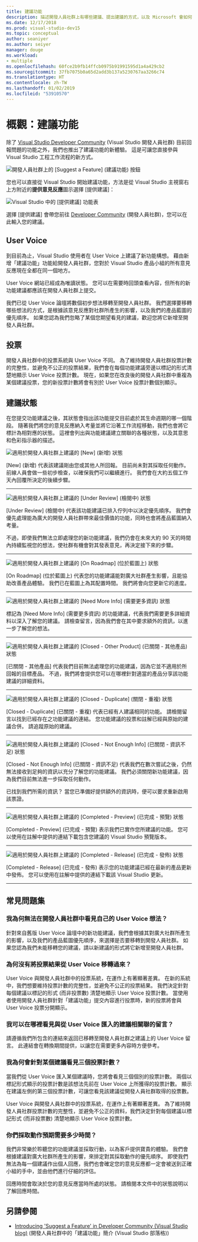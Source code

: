 ```yaml
---
title: 建議功能
description: 描述開發人員社群上有哪些建議、提出建議的方式，以及 Microsoft 會如何將這些建議用於 Visual Studio 的藍圖。
ms.date: 12/17/2018
ms.prod: visual-studio-dev15
ms.topic: conceptual
author: seaniyer
ms.author: seiyer
manager: douge
ms.workload:
- multiple
ms.openlocfilehash: 60fce2b9fb14ffcb0975b91991595d1a4a429cb2
ms.sourcegitcommit: 37fb7075b0a65d2add3b137a5230767aa3266c74
ms.translationtype: HT
ms.contentlocale: zh-TW
ms.lasthandoff: 01/02/2019
ms.locfileid: "53910570"
---
```

# <a name="overview-suggest-a-feature"></a>概觀：建議功能

除了 [Visual Studio Developer Community](https://developercommunity.visualstudio.com) (Visual Studio 開發人員社群) 目前回報問題的功能之外，我們也推出了建議功能的新體驗。 這是可讓您直接參與 Visual Studio 工程工作流程的新方式。

![開發人員社群上的 [Suggest a Feature] \(建議功能\) 按鈕](media/suggest-a-feature/suggest-feature-button.png)

您也可以直接從 Visual Studio 開始建議功能，方法是從 Visual Studio 主視窗右上方附近的**提供意見反應**圖示選擇 [提供建議]：

![Visual Studio 中的 [提供建議] 功能表](media/suggest-a-feature/provide-suggestion.png)

選擇 [提供建議] 會帶您前往 [Developer Community](https://developercommunity.visualstudio.com) (開發人員社群)，您可以在此輸入您的建議。

## <a name="user-voice"></a>User Voice

到目前為止，Visual Studio 使用者在 User Voice 上建議了新功能構想。 藉由新增「建議功能」功能給開發人員社群，您對於 Visual Studio 產品小組的所有意見反應現在全都在同一個地方。

User Voice 網站已經成為唯讀狀態。 您可以在需要時回頭查看內容，但所有的新功能建議都應該在開發人員社群上提交。

我們已從 User Voice 論壇將數個初步想法移轉至開發人員社群。 我們選擇要移轉哪些想法的方式，是根據該意見反應對社群所產生的影響，以及我們的產品藍圖的優先順序。 如果您認為我們忽略了某個您期望看見的建議，歡迎您將它新增至開發人員社群。

## <a name="votes"></a>投票

開發人員社群中的投票系統與 User Voice 不同。 為了維持開發人員社群投票計數的完整性，並避免不公正的投票結果，我們會在每個功能建議旁邊以標記的形式清楚地顯示 User Voice 投票計數。 現在，如果您在改良後的開發人員社群中重複為某個建議投票，您的新投票計數將會有別於 User Voice 投票計數個別顯示。

## <a name="suggestion-status"></a>建議狀態

在您提交功能建議之後，其狀態會指出該功能提交目前處於其生命週期的哪一個階段。 隨著我們將您的意見反應納入考量並將它沿著工作流程移動，我們也會將它標計為相對應的狀態。 這裡會列出與功能建議建立關聯的各種狀態，以及其意思和色彩指示器的描述。

![適用於開發人員社群上建議的 [New] \(新增\) 狀態](../ide/media/SuggestStates/New.jpg)

[New] \(新增\) 代表該建議剛由您或其他人所回報。 目前尚未對其採取任何動作。 前線人員會做一些初步檢查，以確保我們可以繼續進行。 我們會在大約五個工作天內回覆所決定的後續步驟。

- - -

![適用於開發人員社群上建議的 [Under Review] \(檢閱中\) 狀態](../ide/media/SuggestStates/UnderReview.jpg)

[Under Review] \(檢閱中\) 代表該功能建議已排入佇列中以決定優先順序。 我們會優先處理能為廣大的開發人員社群帶來最佳價值的功能，同時也會將產品藍圖納入考量。

不過，即使我們無法立即處理您的新功能建議，我們仍會在未來大約 90 天的時間內持續監視您的想法，使社群有機會對其發表意見，再決定接下來的步驟。

- - -

![適用於開發人員社群上建議的 [On Roadmap] \(位於藍圖上\) 狀態](../ide/media/SuggestStates/OnRoadmap.jpg)

[On Roadmap] \(位於藍圖上\) 代表您的功能建議能對廣大社群產生影響，且能協助改善產品體驗。 我們已在藍圖上為其配置時間。 我們將會向您更新它的進度。

- - -

![適用於開發人員社群上建議的 [Need More Info] \(需要更多資訊\) 狀態](../ide/media/SuggestStates/NeedMoreInfo.jpg)

標記為 [Need More Info] \(需要更多資訊\) 的功能建議，代表我們需要更多詳細資料以深入了解您的建議。 請檢查留言，因為我們會在其中要求額外的資訊，以進一步了解您的想法。

- - -

![適用於開發人員社群上建議的 [Closed - Other Product] \(已關閉 - 其他產品\) 狀態](../ide/media/SuggestStates/ClosedOtherProduct.jpg)

[已關閉 - 其他產品] 代表我們目前無法處理您的功能建議，因為它並不適用於所回報的目標產品。 不過，我們將會提供您可以在哪裡針對適當的產品分享該功能建議的詳細資料。

- - -

![適用於開發人員社群上建議的 [Closed - Duplicate] \(關閉 - 重複\) 狀態](../ide/media/SuggestStates/ClosedDuplicate.jpg)

[Closed - Duplicate] \(已關閉 - 重複\) 代表已經有人建議相同的功能。 請檢閱留言以找到已經存在之功能建議的連結。 您功能建議的投票和註解已經與原始的建議合併。 請追蹤原始的建議。

- - -

![適用於開發人員社群上建議的 [Closed - Not Enough Info] \(已關閉 - 資訊不足\) 狀態](../ide/media/SuggestStates/ClosedNotEnoughInfo.jpg)

[Closed - Not Enough Info] \(已關閉 - 資訊不足\) 代表我們在數次嘗試之後，仍然無法接收到足夠的資訊以充分了解您的功能建議。 我們必須關閉新功能建議，因為我們目前無法進一步採取任何動作。

已找到我們所需的資訊？ 當您已準備好提供額外的資訊時，便可以要求重新啟用該票證。

- - -

![適用於開發人員社群上建議的 [Completed - Preview] \(已完成 - 預覽\) 狀態](../ide/media/SuggestStates/CompletedPreview.jpg)

[Completed - Preview] \(已完成 - 預覽\) 表示我們已實作您所建議的功能。 您可以使用在註解中提供的連結下載包含您建議的 Visual Studio 預覽版本。

- - -

![適用於開發人員社群上建議的 [Completed - Release] \(已完成 - 發佈\) 狀態](../ide/media/SuggestStates/CompletedRelease.jpg)

[Completed - Release] \(已完成 - 發佈\) 表示您的功能建議已經在最新的產品更新中發佈。 您可以使用在註解中提供的連結下載該 Visual Studio 更新。

- - -

## <a name="faq"></a>常見問題集

### <a name="why-cant-i-see-my-user-voice-idea-in-developer-community"></a>我為何無法在開發人員社群中看見自己的 User Voice 想法？

針對來自舊版 User Voice 論壇中的新功能建議，我們會根據其對廣大社群所產生的影響，以及我們的產品藍圖優先順序，來選擇是否要移轉到開發人員社群。 如果您認為我們未能移轉您的建議，請以新建議的形式將它新增至開發人員社群。

### <a name="why-have-the-votes-not-been-carried-over-from-user-voice"></a>為何沒有將投票結果從 User Voice 移轉過來？

User Voice 與開發人員社群中的投票系統，在運作上有著顯著差異。 在新的系統中，我們想要維持投票計數的完整性，並避免不公正的投票結果。 我們決定針對每個建議以標記的形式 (而非投票數) 清楚地顯示 User Voice 投票計數。 當使用者使用開發人員社群針對「建議功能」提交內容進行投票時，新的投票將會與 User Voice 投票分開顯示。

### <a name="where-can-i-see-comments-associated-with-the-suggestions-imported-from-user-voice"></a>我可以在哪裡看見與從 User Voice 匯入的建議相關聯的留言？

請遵循我們所包含的連結來返回已移轉至開發人員社群之建議上的 User Voice 留言。 此連結會在轉換期間提供，以讓您在需要更多內容時方便參考。

### <a name="why-can-i-see-three-vote-counts-for-a-suggestion"></a>我為何會針對某個建議看見三個投票計數？

當我們從 User Voice 匯入某個建議時，您將會看見三個個別的投票計數。 兩個以標記形式顯示的投票計數是該想法先前在 User Voice 上所獲得的投票計數。 顯示在建議左側的第三個投票計數，可讓您看見該建議從開發人員社群取得的投票數。

User Voice 與開發人員社群中的投票系統，在運作上有著顯著差異。 為了維持開發人員社群投票計數的完整性，並避免不公正的資料，我們決定針對每個建議以標記形式 (而非投票數) 清楚地顯示 User Voice 投票計數。

### <a name="how-long-can-i-expect-actions-to-take"></a>你們採取動作預期需要多少時間？

我們非常樂於聆聽您的功能建議並採取行動，以為客戶提供寶貴的體驗。 我們會根據建議對廣大社群所產生的影響，來排定對其採取動作的優先順序。 即使我們無法為每一個建議作出個人回應，我們也會確定您的意見反應都一定會被送到正確小組的手中，並由他們進行仔細的評估。

回應時間會取決於您的意見反應當時所處的狀態。 請檢閱本文件中的狀態說明以了解回應時間。

## <a name="see-also"></a>另請參閱

- [Introducing 'Suggest a Feature' in Developer Community (Visual Studio blog)](https://blogs.msdn.microsoft.com/visualstudio/2018/10/09/introducing-suggest-a-feature-in-developer-community/?utm_source=vs_developer_news&utm_medium=referral) (開發人員社群中的「建議功能」簡介 (Visual Studio 部落格))
